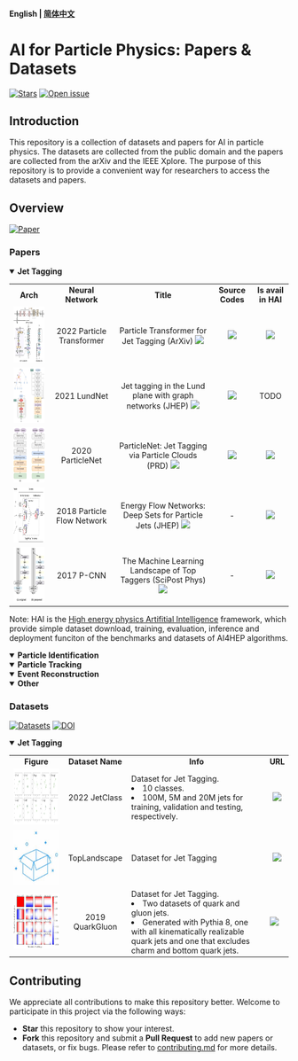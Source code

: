 
#### English | [简体中文](https://github.com/zhangzhengde0225/AI_for_Particle_Physics/blob/main/docs/README_zh_cn.md)

# AI for Particle Physics: Papers & Datasets

[![Stars](https://img.shields.io/github/stars/zhangzhengde0225/AI_for_Particle_Physics)](
https://github.com/zhangzhengde0225/AI_for_Particle_Physics)
[![Open issue](https://img.shields.io/github/issues/zhangzhengde0225/AI_for_Particle_Physics)](
https://github.com/zhangzhengde0225/FINet/AI_for_Particle_Physics)

## Introduction

This repository is a collection of datasets and papers for AI in particle physics. The datasets are collected from the public domain and the papers are collected from the arXiv and the IEEE Xplore. The purpose of this repository is to provide a convenient way for researchers to access the datasets and papers.


## Overview 
[![Paper](https://img.shields.io/static/v1?label=Read&message=paper&color=pink)](
https://code.ihep.ac.cn/zdzhang/hai)




### Papers
<details open>
<summary><b>Jet Tagging</b></summary>
<table align="center">
    <tbody>
        <tr>
            <td align="center"><b>Arch</td>
            <td align="center"><b>Neural Network</td>
            <!-- <td align="center">Author</td> -->
            <td align="center"><b>Title</td>
            <td align="center"><b>Source Codes</td>
            <td align="center"><b>Is avail in HAI</td>
        </tr>
        <!-- ParT -->
        <tr>
            <td align="center"><img src="figs/ParT_arch.png" height='100'> </td>
            <td align="center">2022 Particle Transformer</td>
            <!-- <td align="center">HuiLin Qu et.al.</a></td> -->
            <td align="center">
                Particle Transformer for Jet Tagging (ArXiv) 
                <a href="https://arxiv.org/abs/2202.03772"><img src="https://img.shields.io/static/v1?label=Read&message=paper&color=pink"></img>
                </td>
            <td align="center">
                <a href="https://github.com/jet-universe/particle_transformer"><img src="https://img.shields.io/static/v1?logo=github&label=Origin&message=codes">
            <td align="center">
                <a href="https://code.ihep.ac.cn/zdzhang/hai"><b><img src="https://img.shields.io/static/v1?logo=Github&label=Avail in&message=HAI&color=blue"></a>
            <!-- <td align="center">JetClass</td> -->
        </tr>
        <tr>
            <td align="center"><img src="figs/LundNet_arch.jpg" height='100'> </td>
            <td align="center">2021 LundNet</td>
            <!-- <td align="center">Frédéric A. Dreyer and  Huilin Qu -->
            <td align="center">
                Jet tagging in the Lund plane with graph networks (JHEP) 
                <a href="https://doi.org/10.1007/jhep03(2021)052"><img src="https://img.shields.io/static/v1?label=Read&message=paper&color=pink"></img></td>
            <td align="center">
                <a href="https://github.com/fdreyer/lundnet"><img src="https://img.shields.io/static/v1?logo=github&label=Origin&message=codes"></a>
            <td align="center">
                TODO</a>
        </tr>
        <!-- PN -->
        <tr>
            <td align="center"><img src="figs/PN_arch.jpg" height='100'> </td>
            <td align="center">2020 ParticleNet</td>
            <td align="center">
                ParticleNet: Jet Tagging via Particle Clouds (PRD) <a href="https://journals.aps.org/prd/abstract/10.1103/PhysRevD.101.056019"><img src="https://img.shields.io/static/v1?label=Read&message=paper&color=pink"></td>
            <td align="center">
                <a href="https://github.com/hqucms/ParticleNet"><img src="https://img.shields.io/static/v1?logo=github&label=Origin&message=codes"></a>
            <td align="center">
                <a href="https://code.ihep.ac.cn/zdzhang/hai"><img src="https://img.shields.io/static/v1?logo=Github&label=Avail in&message=HAI&color=blue"></a></td>
        </tr>
        <!-- PFN -->
        <tr>
            <td align="center"><img src="figs/PFN_arch.jpg" height='100'> </td>
            <td align="center">2018 Particle Flow Network</td>
            <td align="center">
                Energy Flow Networks: Deep Sets for Particle Jets (JHEP) <a href="https://arxiv.org/abs/1810.05165"><img src="https://img.shields.io/static/v1?label=Read&message=paper&color=pink"></td>
            <td align="center">-
            <td align="center">
                <a href="https://code.ihep.ac.cn/zdzhang/hai"><img src="https://img.shields.io/static/v1?logo=Github&label=Avail in&message=HAI&color=blue"</a></td>
        </tr>
        <!-- PCNN -->
        <tr> 
            <td align="center"><img src="figs/P-CNN_like_arch.jpg" height='100'> </td>
            <td align="center">2017 P-CNN</td>
            <td align="center">
                The Machine Learning Landscape of Top Taggers (SciPost Phys) <a href="https://doi.org/10.21468/SciPostPhys.7.1.014"><img src="https://img.shields.io/static/v1?label=Read&message=paper&color=pink"></td>
            <td align="center">-
            <td align="center">
                <a href="https://code.ihep.ac.cn/zdzhang/hai"><img src="https://img.shields.io/static/v1?logo=Github&label=Avail in&message=HAI&color=blue"></a></td>
        </tr>
    </tbody>
</table>

Note: HAI is the [High energy physics Artifitial Intelligence](https://code.ihep.ac.cn/zdzhang/hai) framework, which provide simple dataset download, training, evaluation, inference and deployment funciton of the benchmarks and datasets of AI4HEP algorithms.

</details>

<details open>
<summary><b>Particle Identification</b></summary>

</details>

<details open>
<summary><b>Particle Tracking</b></summary>

</details>

<details open>
<summary><b>Event Reconstruction</b></summary>

</details>

<details open>
<summary><b>Other</b></summary>
</details>


### Datasets
[![Datasets](https://img.shields.io/static/v1?label=Download&message=datasets&color=green)](
https://code.ihep.ac.cn/zdzhang/hai)
[![DOI](https://zenodo.org/badge/DOI/10.5281/zenodo.3164691.svg)](https://doi.org/10.5281/zenodo.3164691)

<details open>
<summary><b>Jet Tagging</b></summary>
<table align="center">
    <tbody>
        <tr>
            <td align="center"><b>Figure</td>
            <td align="center"><b>Dataset Name</td>
            <td align="center"><b>Info</td>
            <td align="center"><b>URL</td>
        </tr>
        <tr>
            <td align="center"><img src="figs/JetClass_dataset.png" height="100">
            <td align="center">2022 JetClass 
            <td align="left">Dataset for Jet Tagging. <li>10 classes. <li>100M, 5M and 20M jets for training, validation and testing, respectively.
            <td align="center"><a href="https://doi.org/10.5281/zenodo.6619768"><img src="https://img.shields.io/static/v1?label=Download&message=dataset&color=green">
        </tr>
        <tr>
            <td align="center"><img src="figs/Default_dataset.jpg" height="100">
            <td align="center">TopLandscape 
            <td align="left">Dataset for Jet Tagging
            <!-- <a href="https://hqu.web.cern.ch/datasets/TopLandscape/TopLandscape.tar"></a> -->
            <td align="center">
                <a href="https://hqu.web.cern.ch/datasets/TopLandscape/TopLandscape.tar"><img src="https://img.shields.io/static/v1?label=Download&message=dataset&color=green">
        </tr>
        <tr>
            <td align="center"><img src="figs/QuarkGluon_dataset.jpg" height="100">
            <td align="center">2019 QuarkGluon
            <td align="left">Dataset for Jet Tagging. 
                <li> Two datasets of quark and gluon jets. 
                <li> Generated with Pythia 8, one with all kinematically realizable quark jets and one that excludes charm and bottom quark jets.
            <td> <a href='https://doi.org/10.5281/zenodo.3164691'><img src="https://img.shields.io/static/v1?label=Download&message=dataset&color=green">
        </tr>
    </tbody>
</table>
</details>


## Contributing

We appreciate all contributions to make this repository better. Welcome to participate in this project via the following ways:

- **Star** this repository to show your interest.
- **Fork** this repository and submit a **Pull Request** to add new papers or datasets, or fix bugs. Please refer to [contributing.md](docs/contributing.md) for more details.


